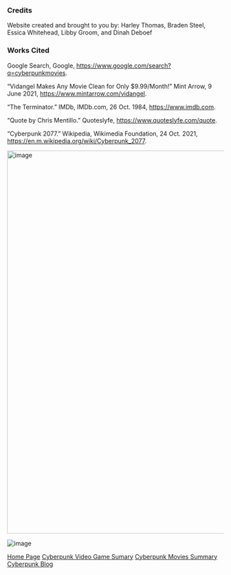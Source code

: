### Credits
Website created and brought to you by: Harley Thomas, Braden Steel, Essica Whitehead, Libby Groom, and  Dinah Deboef 
### Works Cited
Google Search, Google, https://www.google.com/search?q=cyberpunkmovies.

“Vidangel Makes Any Movie Clean for Only $9.99/Month!” Mint Arrow, 9 June 2021, https://www.mintarrow.com/vidangel.

“The Terminator.” IMDb, IMDb.com, 26 Oct. 1984, https://www.imdb.com.

“Quote by Chris Mentillo.” Quoteslyfe, https://www.quoteslyfe.com/quote.

“Cyberpunk 2077.” Wikipedia, Wikimedia Foundation, 24 Oct. 2021, https://en.m.wikipedia.org/wiki/Cyberpunk_2077.

<img width="890" alt="image" src="https://user-images.githubusercontent.com/92458635/139140994-fc185204-895e-4233-838f-b75697973e14.png">

![image](https://user-images.githubusercontent.com/92458635/140414315-95ae284c-51b6-41a9-9d2f-6a88a8cb3465.png)

[Home Page](https://github.com/Dd161616/Cyber_Punk/blob/main/Home%20Page.md)
[Cyberpunk Video Game Sumary](https://github.com/Dd161616/Cyber_Punk/blob/main/Cyberpunk%20Video%20Game%20Summary.md)
[Cyberpunk Movies Summary](https://github.com/Dd161616/Cyber_Punk/blob/main/Cyberpunk%20Video%20Game%20Summary.md)
[Cyberpunk Blog]()
